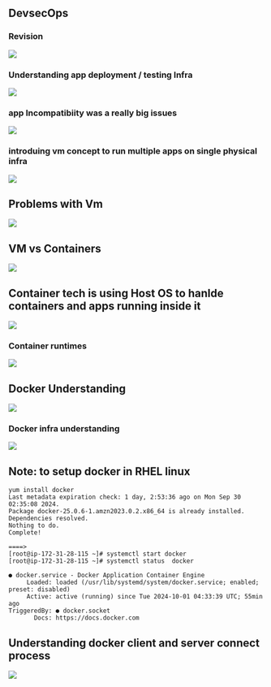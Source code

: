 ## DevsecOps 

### Revision 

<img src="rev1.png">

### Understanding app deployment / testing Infra 

<img src="infra1.png">

### app Incompatibiity was a really big issues 

<img src="infra2.png">

### introduing vm concept to run multiple apps on single physical infra 

<img src="vm1.png">

## Problems with Vm 

<img src="vm2.png">

## VM vs Containers 

<img src="cont1.png">

## Container tech is using Host OS to hanlde containers and apps running inside it 

<img src="cont2.png">

### Container runtimes 

<img src="cont3.png">


## Docker Understanding 

<img src="d1.png">

### Docker infra understanding 

<img src="d11.png">


## Note: to setup docker in RHEL linux 

```
yum install docker 
Last metadata expiration check: 1 day, 2:53:36 ago on Mon Sep 30 02:35:08 2024.
Package docker-25.0.6-1.amzn2023.0.2.x86_64 is already installed.
Dependencies resolved.
Nothing to do.
Complete!

====>
[root@ip-172-31-28-115 ~]# systemctl start docker 
[root@ip-172-31-28-115 ~]# systemctl status  docker 

● docker.service - Docker Application Container Engine
     Loaded: loaded (/usr/lib/systemd/system/docker.service; enabled; preset: disabled)
     Active: active (running) since Tue 2024-10-01 04:33:39 UTC; 55min ago
TriggeredBy: ● docker.socket
       Docs: https://docs.docker.com
```

## Understanding docker client and server connect process

<img src="proc.png">


